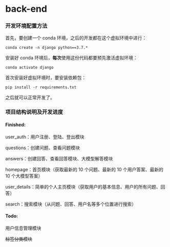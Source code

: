 # back-end

### 开发环境配置方法

首先，要创建一个 conda 环境，之后的开发都在这个虚拟环境中进行：

`conda create -n django python==3.7.*`

安装好 conda 环境后，**每次**使用这份代码都要预先激活虚拟环境：

`conda activate django`

首次安装好虚拟环境时，要安装依赖包：

`pip install -r requirements.txt`

之后就可以正常开发了。

### 项目结构说明及开发进度

#### Finished:

user_auth：用户注册、登陆、登出模块

questions：创建问题、查看问题模块

answers：创建回答、查看回答模块、大模型解答模块

homepage：首页模块（获取最新的 10 个问题、最新的 10 个用户答案、最新的 10 个大模型答案）

user_details：简单的个人主页模块（获取用户的基本信息、用户的所有问题、回答）

search：搜索模块（从问题、回答、用户名等多个位置进行搜索）

#### Todo:

用户信息管理模块

~~标签分类模块~~
